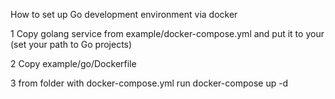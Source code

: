 How to set up Go development environment via docker

1 Copy golang service from example/docker-compose.yml and put it to your (set your path to Go projects)

2 Copy example/go/Dockerfile

3 from folder with docker-compose.yml run docker-compose up -d